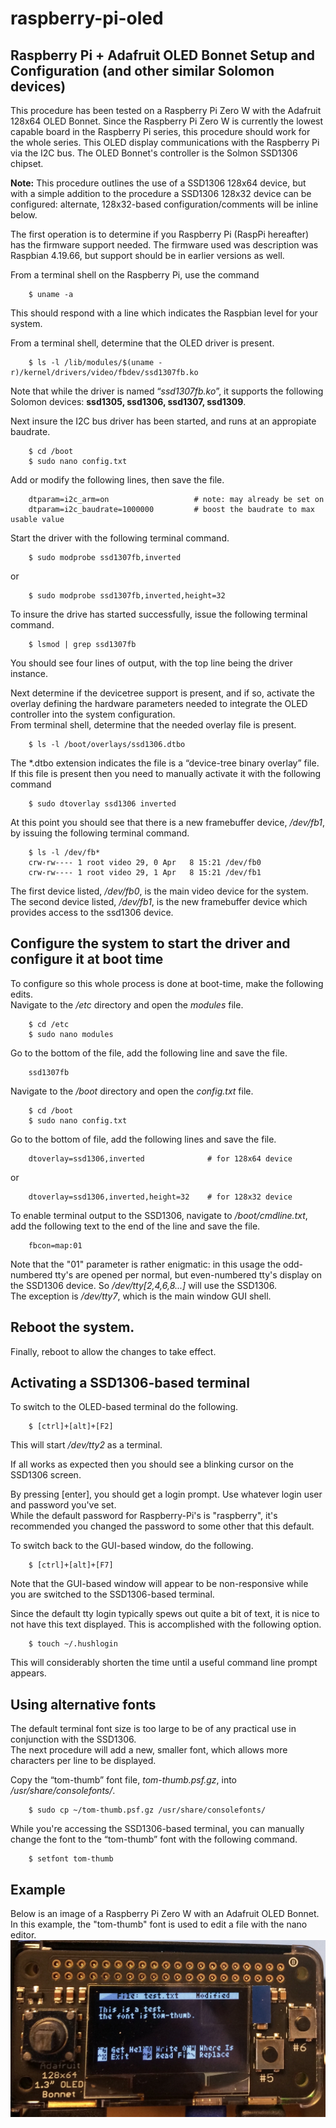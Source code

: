 # raspberry-pi-oled
## Raspberry Pi + Adafruit OLED Bonnet Setup and Configuration (and other similar Solomon devices)

This procedure has been tested on a Raspberry Pi Zero W with the Adafruit 128x64 OLED Bonnet.  Since the Raspberry Pi Zero W is currently the lowest capable board in the Raspberry Pi series, this procedure should work for the whole series.  This OLED display communications with the Raspberry Pi via the I2C bus.  The OLED Bonnet's controller is the Solmon SSD1306 chipset.  

**Note:** This procedure outlines the use of a SSD1306 128x64 device, but with a simple addition to the procedure a SSD1306 128x32 device can be configured: alternate, 128x32-based configuration/comments will be inline below.
  
The first operation is to determine if you Raspberry Pi (RaspPi hereafter) has the firmware support needed.  The firmware used was description was Raspbian 4.19.66, but support should be in earlier versions as well.  

From a terminal shell on the Raspberry Pi, use the command 
```
	$ uname -a
```
This should respond with a line which indicates the Raspbian level for your system.
  
From a terminal shell, determine that the OLED driver is present.
```
	$ ls -l /lib/modules/$(uname -r)/kernel/drivers/video/fbdev/ssd1307fb.ko
```
Note that while the driver is named “*ssd1307fb.ko*”, it supports the following Solomon devices:  **ssd1305, ssd1306, ssd1307, ssd1309**.  
  
Next insure the I2C bus driver has been started, and runs at an appropiate baudrate.
```
	$ cd /boot
	$ sudo nano config.txt
```
Add or modify the following lines, then save the file.
```
	dtparam=i2c_arm=on                   # note: may already be set on
	dtparam=i2c_baudrate=1000000         # boost the baudrate to max usable value
```
Start the driver with the following terminal command.
```
	$ sudo modprobe ssd1307fb,inverted
```
or
```
	$ sudo modprobe ssd1307fb,inverted,height=32
```

To insure the drive has started successfully, issue the following terminal command.
```
	$ lsmod | grep ssd1307fb
```
You should see four lines of output, with the top line being the driver instance.  

Next determine if the devicetree support is present, and if so, activate the overlay defining the hardware parameters needed to integrate the OLED controller into the system configuration.  
From terminal shell, determine that the needed overlay file is present.
```
 	$ ls -l /boot/overlays/ssd1306.dtbo
```
The *.dtbo extension indicates the file is a “device-tree binary overlay” file.
If this file is present then you need to manually activate it with the following command
```
	$ sudo dtoverlay ssd1306 inverted
```
At this point you should see that there is a new framebuffer device, */dev/fb1*, by issuing the following terminal command.
```
	$ ls -l /dev/fb*
	crw-rw---- 1 root video 29, 0 Apr   8 15:21 /dev/fb0
	crw-rw---- 1 root video 29, 1 Apr   8 15:21 /dev/fb1
```
The first device listed, */dev/fb0*, is the main video device for the system.  
The second device listed, */dev/fb1*, is the new framebuffer device which provides access to the ssd1306 device.

## Configure the system to start the driver and configure it at boot time
To configure so this whole process is done at boot-time, make the following edits.  
Navigate to the */etc* directory and open the *modules* file.
```
	$ cd /etc
	$ sudo nano modules
```
Go to the bottom of the file, add the following line and save the file.
```
	ssd1307fb
```
Navigate to the */boot* directory and open the *config.txt* file.
```
	$ cd /boot
	$ sudo nano config.txt
```
Go to the bottom of file, add the following lines and save the file.
```
	dtoverlay=ssd1306,inverted              # for 128x64 device
```
or 
```
	dtoverlay=ssd1306,inverted,height=32    # for 128x32 device
```

To enable terminal output to the SSD1306, navigate to */boot/cmdline.txt*, add the following text to the end of the line and save the file.
```
	fbcon=map:01
```
Note that the "01" parameter is rather enigmatic: in this usage the odd-numbered tty's are opened per normal, but even-numbered tty's display on the SSD1306 device. So */dev/tty[2,4,6,8...]* will use the SSD1306.  
The exception is */dev/tty7*, which is the main window GUI shell.

## Reboot the system.
Finally, reboot to allow the changes to take effect.


## Activating a SSD1306-based terminal
To switch to the OLED-based terminal do the following.
```
	$ [ctrl]+[alt]+[F2]
```
This will start */dev/tty2* as a terminal.  

If all works as expected then you should see a blinking cursor on the SSD1306 screen.  

By pressing [enter], you should get a login prompt.  Use whatever login user and password you've set.  
While the default password for Raspberry-Pi's is "raspberry", it's recommended you changed the password to some other that this default.  

To switch back to the GUI-based window, do the following.
```
	$ [ctrl]+[alt]+[F7]
```
Note that the GUI-based window will appear to be non-responsive while you are switched to the SSD1306-based terminal.  

Since the default tty login typically spews out quite a bit of text, it is nice to not have this text displayed.  This is accomplished with the following option.
```
	$ touch ~/.hushlogin
```
This will considerably shorten the time until a useful command line prompt appears.  

## Using alternative fonts
The default terminal font size is too large to be of any practical use in conjunction with the SSD1306.  
The next procedure will add a new, smaller font, which allows more characters per line to be displayed.  
 
Copy the “tom-thumb” font file, *tom-thumb.psf.gz*, into */usr/share/consolefonts/*.
```
	$ sudo cp ~/tom-thumb.psf.gz /usr/share/consolefonts/
```

While you're accessing the SSD1306-based terminal, you can manually change the font to the “tom-thumb” font with the following command.
```
	$ setfont tom-thumb
```
## Example 
Below is an image of a Raspberry Pi Zero W with an Adafruit OLED Bonnet.  
In this example, the "tom-thumb" font is used to edit a file with the nano editor.  
![Adafruit OLED Bonnet + Tom-Thumb font](https://github.com/foldedtoad/raspberry-pi-oled/blob/master/Adafruit_OLED_Bonnet.jpg)

